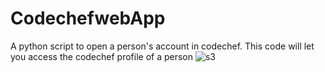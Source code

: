 # CodechefwebApp
A python script to open a person's account in codechef.
This code will let you access the codechef profile of a person
![s3](https://cloud.githubusercontent.com/assets/18600300/17527563/7c7444be-5e89-11e6-96c0-8dc90a45bf3d.png)

